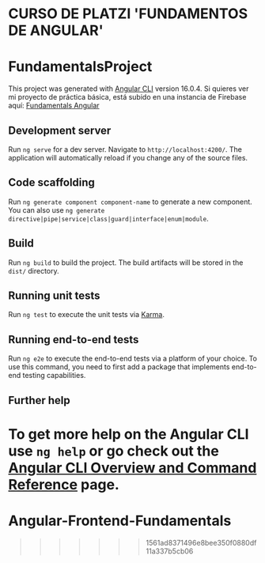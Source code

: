 # CURSO DE PLATZI 'FUNDAMENTOS DE ANGULAR'
# FundamentalsProject

This project was generated with [Angular CLI](https://github.com/angular/angular-cli) version 16.0.4.
Si quieres ver mi proyecto de práctica básica, está subido en una instancia de Firebase aquí: [Fundamentals Angular](https://angularfundamentals-a6a8a.web.app/)

## Development server

Run `ng serve` for a dev server. Navigate to `http://localhost:4200/`. The application will automatically reload if you change any of the source files.

## Code scaffolding

Run `ng generate component component-name` to generate a new component. You can also use `ng generate directive|pipe|service|class|guard|interface|enum|module`.

## Build

Run `ng build` to build the project. The build artifacts will be stored in the `dist/` directory.

## Running unit tests

Run `ng test` to execute the unit tests via [Karma](https://karma-runner.github.io).

## Running end-to-end tests

Run `ng e2e` to execute the end-to-end tests via a platform of your choice. To use this command, you need to first add a package that implements end-to-end testing capabilities.

## Further help

To get more help on the Angular CLI use `ng help` or go check out the [Angular CLI Overview and Command Reference](https://angular.io/cli) page.
=======
# Angular-Frontend-Fundamentals
>>>>>>> 1561ad8371496e8bee350f0880df11a337b5cb06
